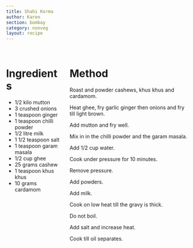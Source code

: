 ```yaml
---
title: Shahi Korma
author: Karen
section: bombay
category: nonveg
layout: recipe
---
```



<br>
<div class='columns'> <div class='column is-one-third p-3' markdown='1'>

# Ingredients

* 1/2 kilo mutton
* 3 crushed onions
* 1 teaspoon ginger
* 1 teaspoon chilli powder
* 1/2 litre milk
* 1 1/2 teaspoon salt
* 1 teaspoon garam masala
* 1/2 cup ghee
* 25 grams cashew
* 1 teaspoon khus khus
* 10 grams cardamom



</div> <div class='column is-two-thirds p-3' markdown='1'>

# Method

Roast and powder cashews, khus khus and cardamom.

Heat ghee, fry garlic ginger then onions and fry till light brown.

Add mutton and fry well.

Mix in in the chilli powder and the garam masala.

Add 1/2 cup water.

Cook under pressure for 10 minutes.

Remove pressure.

Add powders.

Add milk.

Cook on low heat till the gravy is thick.

Do not boil.

Add salt and increase heat.

Cook till oil separates.



</div> </div>